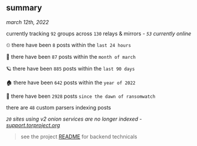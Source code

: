 
## summary
_march 12th, 2022_

currently tracking `92` groups across `130` relays & mirrors - _`53` currently online_

⏲ there have been `8` posts within the `last 24 hours`

🦈 there have been `87` posts within the `month of march`

🪐 there have been `885` posts within the `last 90 days`

🏚 there have been `642` posts within the `year of 2022`

🦕 there have been `2928` posts `since the dawn of ransomwatch`

there are `48` custom parsers indexing posts

_`20` sites using v2 onion services are no longer indexed - [support.torproject.org](https://support.torproject.org/onionservices/v2-deprecation/)_

> see the project [README](https://github.com/thetanz/ransomwatch#ransomwatch--) for backend technicals
